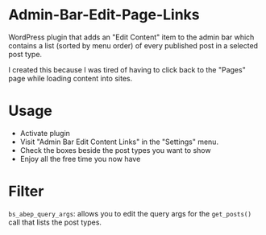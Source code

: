Admin-Bar-Edit-Page-Links
=========================

WordPress plugin that adds an "Edit Content" item to the admin bar which contains a list (sorted by menu order) of every published post in a selected post type.

I created this because I was tired of having to click back to the "Pages" page while loading content into sites.

Usage
=====
* Activate plugin
* Visit "Admin Bar Edit Content Links" in the "Settings" menu.
* Check the boxes beside the post types you want to show
* Enjoy all the free time you now have

Filter
=======
`bs_abep_query_args`: allows you to edit the query args for the `get_posts()` call that lists the post types.
